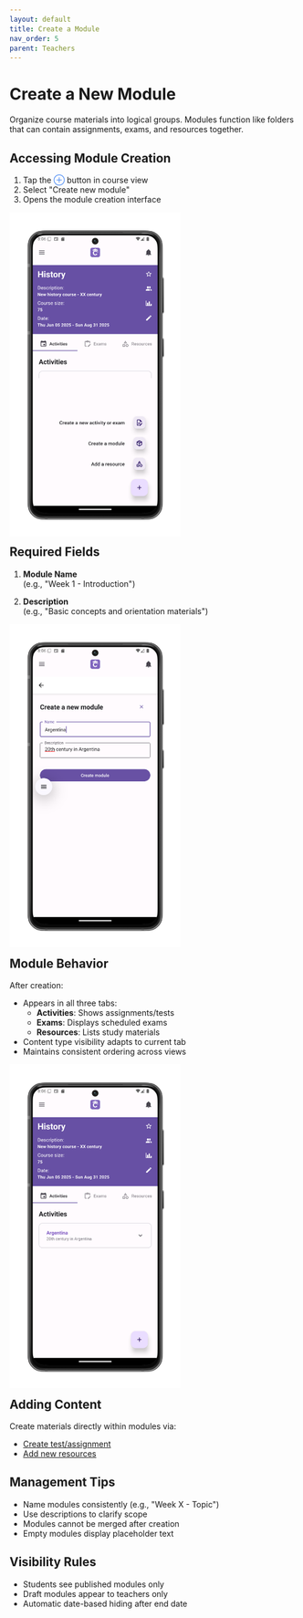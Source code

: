 ```yaml
---
layout: default
title: Create a Module
nav_order: 5
parent: Teachers
---
```


# Create a New Module

Organize course materials into logical groups. Modules function like folders that can contain assignments, exams, and resources together.

## Accessing Module Creation
1. Tap the <span style="color:#4285F4;">⊕</span> button in course view
2. Select "Create new module"
3. Opens the module creation interface

<p style="clear:both;"></p>
<img src="assets/course-fab.png" alt="Course Action Menu" style="width:300px; float:left; margin-right:15px;"/>
<p style="clear:both;"></p>

## Required Fields
1. **Module Name**  
   (e.g., "Week 1 - Introduction")
   
2. **Description**  
   (e.g., "Basic concepts and orientation materials")


<p style="clear:both;"></p>
<img src="assets/module-create.png" alt="Module Creation Screen" style="width:300px; float:left; margin-right:15px;"/>
<p style="clear:both;"></p>

## Module Behavior
After creation:
- Appears in all three tabs:
  - **Activities**: Shows assignments/tests
  - **Exams**: Displays scheduled exams
  - **Resources**: Lists study materials
- Content type visibility adapts to current tab
- Maintains consistent ordering across views

<p style="clear:both;"></p>
<img src="assets/module-created.png" alt="New Module Display" style="width:300px; float:left; margin-right:15px;"/>
<p style="clear:both;"></p>

## Adding Content
Create materials directly within modules via:
- [Create test/assignment](/app-manual/teachers/activity-create)
- [Add new resources](/app-manual/teachers/resource-create)

## Management Tips
- Name modules consistently (e.g., "Week X - Topic")
- Use descriptions to clarify scope
- Modules cannot be merged after creation
- Empty modules display placeholder text

## Visibility Rules
- Students see published modules only
- Draft modules appear to teachers only
- Automatic date-based hiding after end date